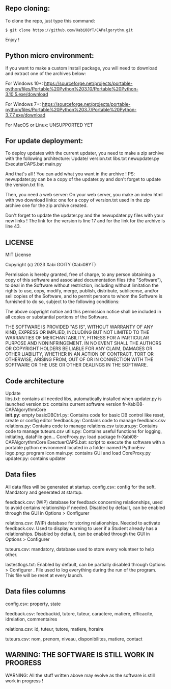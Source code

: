 ## Repo cloning:

To clone the repo, just type this command:

    $ git clone https://github.com/Xabi08YT/CAPalgorythm.git

Enjoy !

## Python micro environment:

If you want to make a custom Install package, you will need to download and extract one of the archives below:

For Windows 10+: https://sourceforge.net/projects/portable-python/files/Portable%20Python%203.10/Portable%20Python-3.10.5.exe/download

For Windows 7+: https://sourceforge.net/projects/portable-python/files/Portable%20Python%203.7/Portable%20Python-3.7.7.exe/download

For MacOS or Linux: UNSUPPORTED YET

## For update deployment:

To deploy updates with the current updater, you need to make a zip archive with the following architecture:
Update/
    version.txt
    libs.txt
newupdater.py
ExecuterCAPS.bat
main.py

And that's all ! You can add what you want in the archive !
PS: newupdater.py can be a copy of the updater.py and don't forget to update the version.txt file.

Then, you need a web server: 
On your web server, you make an index html with two download links: one for a copy of version.txt used in the zip archive one for the zip archive created.

Don't forget to update the updater.py and the newupdater.py files with your new links !
The link for the version is line 17 and for the link for the archive is line 43.

## LICENSE

MIT License

Copyright (c) 2023 Xabi GOITY (Xabi08YT)

Permission is hereby granted, free of charge, to any person obtaining a copy
of this software and associated documentation files (the "Software"), to deal
in the Software without restriction, including without limitation the rights
to use, copy, modify, merge, publish, distribute, sublicense, and/or sell
copies of the Software, and to permit persons to whom the Software is
furnished to do so, subject to the following conditions:

The above copyright notice and this permission notice shall be included in all
copies or substantial portions of the Software.

THE SOFTWARE IS PROVIDED "AS IS", WITHOUT WARRANTY OF ANY KIND, EXPRESS OR
IMPLIED, INCLUDING BUT NOT LIMITED TO THE WARRANTIES OF MERCHANTABILITY,
FITNESS FOR A PARTICULAR PURPOSE AND NONINFRINGEMENT. IN NO EVENT SHALL THE
AUTHORS OR COPYRIGHT HOLDERS BE LIABLE FOR ANY CLAIM, DAMAGES OR OTHER
LIABILITY, WHETHER IN AN ACTION OF CONTRACT, TORT OR OTHERWISE, ARISING FROM,
OUT OF OR IN CONNECTION WITH THE SOFTWARE OR THE USE OR OTHER DEALINGS IN THE
SOFTWARE.

## Code architecture

Update\
    libs.txt: contains all needed libs, automatically installed when updater.py is launched
    version.txt: contains current software version
fr-Xabi08-CAPAlgorythmCore\
    __init.py__: empty
    basicDBCtrl.py: Contains code for basic DB control like reset, create or config editor
    feedback.py: Contains code to manage feedback.csv
    relations.py: Contains code to manage relations.csv
    tuteurs.py: Contains code to manage tuteurs.csv
    utils.py: Contains useful functions for logging, initiating, dataFile gen... 
CoreProxy.py: load package fr-Xabi08-CAPAlgorythmCore
ExectuerCAPS.bat: script to execute the software with a portable python environment located in a folder named PythonEnv
logo.png: program icon
main.py: contains GUI and load CoreProxy.py
updater.py: contains updater

## Data files

All data files will be generated at startup.
config.csv: config for the soft. Mandatory and generated at startup.

feedback.csv: (WIP) database for feedback concerning relationships, used to avoid certains relationship if needed. Disabled by default, can be enabled through the GUI in 
Options > Configurer

relations.csv: (WIP) database for storing relationships. Needed to activate feedback.csv. Used to display warning to user if a Student already has a relationships. Disabled by default, can be enabled through the GUI in Options > Configurer

tuteurs.csv: mandatory, database used to store every volunteer to help other.

lastestlogs.txt: Enabled by default, can be partially disabled through Options > Configurer . File used to log everything during the run of the program. This file will be reset at every launch.

## Data files columns

config.csv: property, state

feedback.csv: feedbackid, tutore, tuteur, caractere, matiere, efficacite, idrelation, commentaires

relations.csv: id, tuteur, tutore, matiere, horaire

tuteurs.csv: nom, prenom, niveau, disponibilites, matiere, contact

## WARNING: THE SOFTWARE IS STILL WORK IN PROGRESS

WARNING: All the stuff written above may evolve as the software is still work in progress !